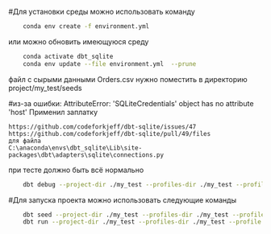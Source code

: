 #Для установки среды можно использовать команду
```bash
    conda env create -f environment.yml
```
или можно обновить имеющуюся среду
```bash
    conda activate dbt_sqlite
    conda env update --file environment.yml  --prune
```

файл с сырыми данными Orders.csv нужно поместить в директорию project/my_test/seeds

#из-за ошибки: AttributeError: 'SQLiteCredentials' object has no attribute 'host'
Применил заплатку 
```
https://github.com/codeforkjeff/dbt-sqlite/issues/47
https://github.com/codeforkjeff/dbt-sqlite/pull/49/files
для файла 
C:\anaconda\envs\dbt_sqlite\Lib\site-packages\dbt\adapters\sqlite\connections.py
```

при тесте должно быть всё нормально 
```bash
    dbt debug --project-dir ./my_test --profiles-dir ./my_test --profile my_test
```

#Для запуска проекта можно использовать следующие команды
```bash
    dbt seed --project-dir ./my_test --profiles-dir ./my_test --profile my_test
    dbt run --project-dir ./my_test --profiles-dir ./my_test --profile my_test
```


